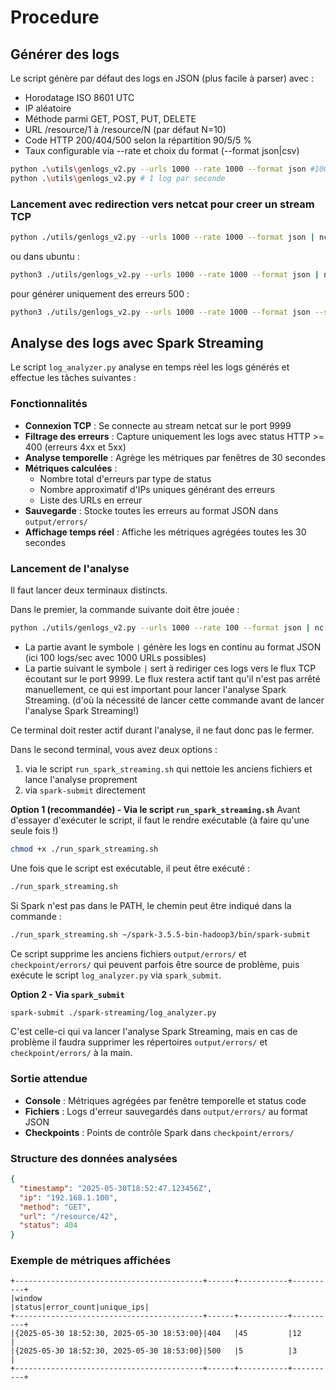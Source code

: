 # Procedure

## Générer des logs

Le script génère par défaut des logs en JSON (plus facile à parser) avec :

- Horodatage ISO 8601 UTC
- IP aléatoire
- Méthode parmi GET, POST, PUT, DELETE
- URL /resource/1 à /resource/N (par défaut N=10)
- Code HTTP 200/404/500 selon la répartition 90/5/5 %
- Taux configurable via --rate et choix du format (--format json|csv)

```bash
python .\utils\genlogs_v2.py --urls 1000 --rate 1000 --format json #1000 logs par seconde
python .\utils\genlogs_v2.py # 1 log par seconde
```

### Lancement avec redirection vers netcat pour creer un stream TCP
```bash
python ./utils/genlogs_v2.py --urls 1000 --rate 1000 --format json | nc -lk 9999
```

ou dans ubuntu :
```bash
python3 ./utils/genlogs_v2.py --urls 1000 --rate 1000 --format json | nc -lk 9999
```

pour générer uniquement des erreurs 500 :

```bash
python3 ./utils/genlogs_v2.py --urls 1000 --rate 1000 --format json --status-dist 0 0 100 | nc -lk 9999
```


## Analyse des logs avec Spark Streaming

Le script `log_analyzer.py` analyse en temps réel les logs générés et effectue les tâches suivantes :

### Fonctionnalités
- **Connexion TCP** : Se connecte au stream netcat sur le port 9999
- **Filtrage des erreurs** : Capture uniquement les logs avec status HTTP >= 400 (erreurs 4xx et 5xx)
- **Analyse temporelle** : Agrège les métriques par fenêtres de 30 secondes
- **Métriques calculées** :
  - Nombre total d'erreurs par type de status
  - Nombre approximatif d'IPs uniques générant des erreurs
  - Liste des URLs en erreur
- **Sauvegarde** : Stocke toutes les erreurs au format JSON dans `output/errors/`
- **Affichage temps réel** : Affiche les métriques agrégées toutes les 30 secondes

### Lancement de l'analyse

Il faut lancer deux terminaux distincts.

Dans le premier, la commande suivante doit être jouée :
```bash
python ./utils/genlogs_v2.py --urls 1000 --rate 100 --format json | nc -lk 9999
```
- La partie avant le symbole `|` génère les logs en continu au format JSON (ici 100 logs/sec avec 1000 URLs possibles)
- La partie suivant le symbole `|` sert à rediriger ces logs vers le flux TCP écoutant sur le port 9999. Le flux restera actif tant qu'il n'est pas arrêté manuellement, ce qui est important pour lancer l'analyse Spark Streaming. (d'où la nécessité de lancer cette commande avant de lancer l'analyse Spark Streaming!)

Ce terminal doit rester actif durant l'analyse, il ne faut donc pas le fermer.

Dans le second terminal, vous avez deux options :
1. via le script `run_spark_streaming.sh` qui nettoie les anciens fichiers et lance l'analyse proprement
2. via `spark-submit` directement

**Option 1 (recommandée) - Via le script `run_spark_streaming.sh`**
Avant d'essayer d'exécuter le script, il faut le rendre exécutable (à faire qu'une seule fois !)
```bash
chmod +x ./run_spark_streaming.sh
```
Une fois que le script est exécutable, il peut être exécuté :
```bash
./run_spark_streaming.sh
```
Si Spark n'est pas dans le PATH, le chemin peut être indiqué dans la commande :
```bash
./run_spark_streaming.sh ~/spark-3.5.5-bin-hadoop3/bin/spark-submit
```
Ce script supprime les anciens fichiers `output/errors/` et `checkpoint/errors/` qui peuvent parfois être source de problème, puis exécute le script `log_analyzer.py` via `spark_submit`.

**Option 2 - Via `spark_submit`**
```bash
spark-submit ./spark-streaming/log_analyzer.py
```
C'est celle-ci qui va lancer l'analyse Spark Streaming, mais en cas de problème il faudra supprimer les répertoires `output/errors/` et `checkpoint/errors/` à la main.

### Sortie attendue
- **Console** : Métriques agrégées par fenêtre temporelle et status code
- **Fichiers** : Logs d'erreur sauvegardés dans `output/errors/` au format JSON
- **Checkpoints** : Points de contrôle Spark dans `checkpoint/errors/`

### Structure des données analysées
```json
{
  "timestamp": "2025-05-30T18:52:47.123456Z",
  "ip": "192.168.1.100",
  "method": "GET",
  "url": "/resource/42",
  "status": 404
}
```

### Exemple de métriques affichées
```
+------------------------------------------+------+-----------+----------+
|window                                    |status|error_count|unique_ips|
+------------------------------------------+------+-----------+----------+
|{2025-05-30 18:52:30, 2025-05-30 18:53:00}|404   |45         |12        |
|{2025-05-30 18:52:30, 2025-05-30 18:53:00}|500   |5          |3         |
+------------------------------------------+------+-----------+----------+
```
